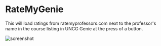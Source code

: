 # RateMyGenie
This will load ratings from ratemyprofessors.com next to the professor's name in the course listing in UNCG Genie at the press of a button.


![screenshot](http://i.imgur.com/zEi42jj.png)